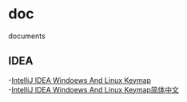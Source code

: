 # doc
documents

## IDEA

-[IntelliJ IDEA Windoews And Linux Keymap](./article/idea/keymap.en_US.md)     
-[IntelliJ IDEA Windoews And Linux Keymap简体中文](./article/idea/keymap..md)
